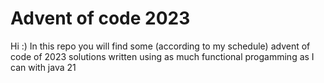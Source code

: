 # Advent of code 2023
Hi :)
In this repo you will find some (according to my schedule) advent of code of 2023 solutions written using as much functional progamming as I can with java 21
